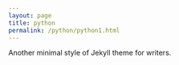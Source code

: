 ```yaml
---
layout: page
title: python
permalink: /python/python1.html
---
```


Another minimal style of Jekyll theme for writers.
